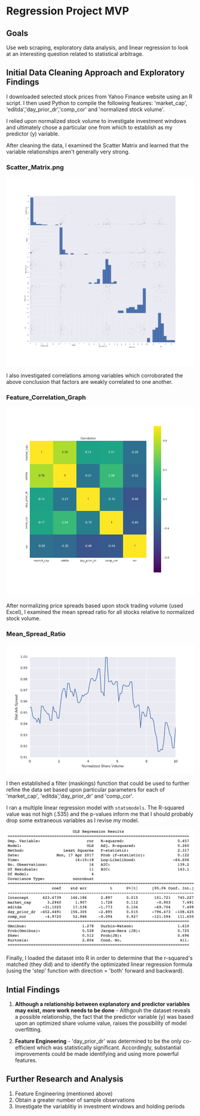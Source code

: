 # Regression Project MVP

## Goals

Use web scraping, exploratory data analysis, and linear regression to look at an interesting question related to statistical arbitrage.

## Initial Data Cleaning Approach and Exploratory Findings

I downloaded selected stock prices from Yahoo Finance website using an R script. I then used Python to compile the following features: 'market_cap', 'editda','day_prior_dr','comp_cor' and 'normalized stock volume'.

I relied upon normalized stock volume to investigate investment windows and ultimately chose a particular one from which to establish as my predictor (y) variable.

After cleaning the data, I examined the Scatter Matrix and learned that the variable relationships aren't generally very strong.

### Scatter_Matrix.png
![](images/Scatter_Matrix.png)

I also investigated correlations among variables which corroborated the above conclusion that factors are weakly correlated to one another.

### Feature_Correlation_Graph
![](images/Feature_Correlation.png)

After normalizing price spreads based upon stock trading volume (used Excel), I examined the mean spread ratio for all stocks relative to normalized stock volume.

### Mean_Spread_Ratio
![](images/Mean_Spread_Ratio.png)

I then established a filter (maskings) function that could be used to further refine the data set based upon particular parameters for each of 'market_cap', 'editda','day_prior_dr' and 'comp_cor'.


I ran a multiple linear regression model with `statsmodels`. The R-squared value was not high (.535) and the p-values inform me that I should probably drop some extraneous variables as I revise my model.

![](OLS_Output_2.png)


Finally, I loaded the dataset into R in order to determine that the r-squared's matched (they did) and to identify the optimizated linear regression formula (using the 'step' function with direction = 'both' forward and backward).


## Intial Findings

1. **Although a relationship between explanatory and predictor variables may exist, more work needs to be done** - Althgouh the dataset reveals a possible relationship, the fact that the predictor variable (y) was based upon an optimized share volume value, raises the possibility of model overfitting.

2. **Feature Engineering** - 'day_prior_dr' was determined to be the only co-efficient which was statistically significant. Accordingly, substantial improvements could be made identifying and using more powerful features.

## Further Research and Analysis

1. Feature Engineering (mentioned above)
2. Obtain a greater number of sample observations
3. Investigate the variablitiy in investment windows and holding periods
